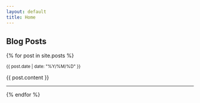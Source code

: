 ```yaml
---
layout: default
title: Home
---
```


## Blog Posts

{% for post in site.posts %}
  <article>
    <p><small>{{ post.date | date: "%Y/%M/%D" }}</small></p>
    {{ post.content }}
  </article>
  <hr>
{% endfor %}
